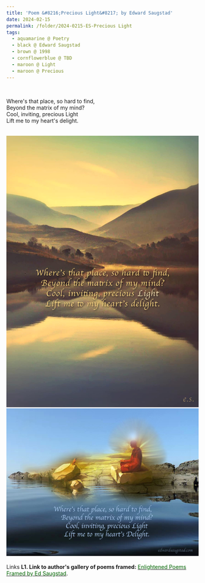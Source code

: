 ```yaml
---
title: 'Poem &#8216;Precious Light&#8217; by Edward Saugstad'
date: 2024-02-15
permalink: /folder/2024-0215-ES-Precious Light
tags:
  - aquamarine @ Poetry
  - black @ Edward Saugstad
  - brown @ 1998
  - cornflowerblue @ TBD
  - maroon @ Light
  - maroon @ Precious
---
```


<br>

<p>
Where's that place, so hard to find,<br>
Beyond the matrix of my mind?<br>
Cool, inviting, precious Light<br>
Lift me to my heart's delight.<br>
</p>

<br>

<div style="text-align: center"><img src="/images/Poem_'Precious_Light'_by_Edward_Saugstad_(Frame_1).jpg" /></div>

<div style="text-align: center"><img src="/images/Poem_'Precious_Light'_by_Edward_Saugstad_(Frame_2).jpg" /></div>

<br>

<wave-list>
<list-title color="DarkSeaGreen" width="25">Links</list-title>
  <list-item color="BlanchedAlmond"  width="285"><b> L1. Link to author's gallery of poems framed:</b> <a href="https://imageevent.com/sahaja/art/enlightenedpoemsframedbyedsaugstad"><font color="DarkGreen">Enlightened Poems Framed by Ed Saugstad</font></a>. </list-item>
</wave-list>